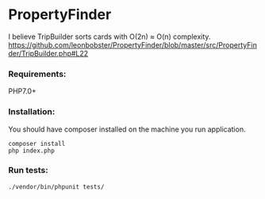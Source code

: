 # PropertyFinder

I believe TripBuilder sorts cards with O(2n) &asymp; O(n) complexity.
https://github.com/leonbobster/PropertyFinder/blob/master/src/PropertyFinder/TripBuilder.php#L22

### Requirements:
PHP7.0+

### Installation:
You should have composer installed on the machine you run application.
```
composer install
php index.php
```

### Run tests:
```
./vendor/bin/phpunit tests/
```
